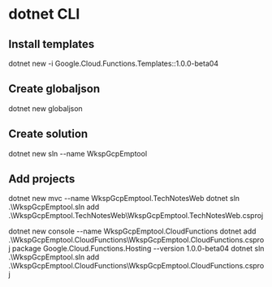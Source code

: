 # dotnet CLI

## Install templates

dotnet new -i Google.Cloud.Functions.Templates::1.0.0-beta04

## Create globaljson

dotnet new globaljson

## Create solution

dotnet new sln --name WkspGcpEmptool

## Add projects

dotnet new mvc --name WkspGcpEmptool.TechNotesWeb
dotnet sln .\WkspGcpEmptool.sln add .\WkspGcpEmptool.TechNotesWeb\WkspGcpEmptool.TechNotesWeb.csproj


dotnet new console --name WkspGcpEmptool.CloudFunctions
dotnet add .\WkspGcpEmptool.CloudFunctions\WkspGcpEmptool.CloudFunctions.csproj package Google.Cloud.Functions.Hosting --version 1.0.0-beta04
dotnet sln .\WkspGcpEmptool.sln add .\WkspGcpEmptool.CloudFunctions\WkspGcpEmptool.CloudFunctions.csproj
